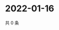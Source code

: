 # 2022-01-16

共 0 条

<!-- BEGIN WEIBO -->
<!-- 最后更新时间 Sun Jan 16 2022 14:00:39 GMT+0800 (China Standard Time) -->

<!-- END WEIBO -->
